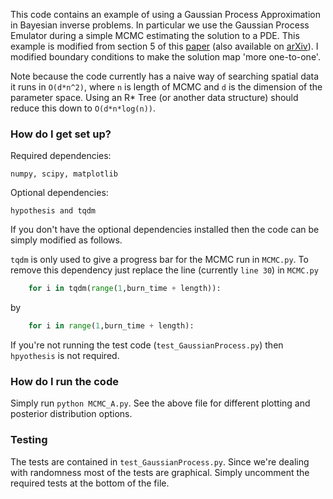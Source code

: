 This code contains an example of using a Gaussian Process Approximation in Bayesian inverse problems.
In particular we use the Gaussian Process Emulator during a simple MCMC estimating the solution to a PDE.
This example is modified from section 5 of this [paper](http://dx.doi.org/10.1090/mcom/3244) (also available on [arXiv](https://arxiv.org/abs/1603.02004)).
I modified boundary conditions to make the solution map 'more one-to-one'.

Note because the code currently has a naive way of searching spatial data it runs in `O(d*n^2)`, where `n` is length of MCMC and `d` is the dimension of the parameter space.
Using an R* Tree (or another data structure) should reduce this down to `O(d*n*log(n))`.

### How do I get set up? ###

Required dependencies:

	numpy, scipy, matplotlib

Optional dependencies:

	hypothesis and tqdm

If you don't have the optional dependencies installed then the code can be simply modified as follows.

`tqdm` is only used to give a progress bar for the MCMC run in `MCMC.py`.
To remove this dependency just replace the line (currently `line 30`) in `MCMC.py`

```python
	for i in tqdm(range(1,burn_time + length)):
```
by
```python
	for i in range(1,burn_time + length):
```
If you're not running the test code (`test_GaussianProcess.py`) then `hpyothesis` is not required.
	

### How do I run the code ###
Simply run `python MCMC_A.py`.
See the above file for different plotting and posterior distribution options.

### Testing ####
The tests are contained in `test_GaussianProcess.py`.
Since we're dealing with randomness most of the tests are graphical.
Simply uncomment the required tests at the bottom of the file.